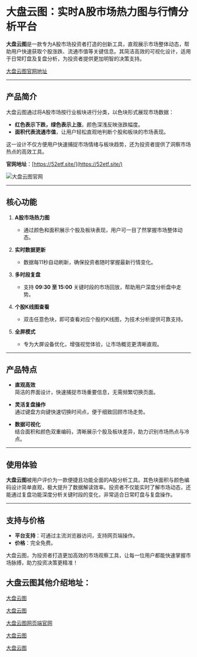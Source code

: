 # 大盘云图：实时A股市场热力图与行情分析平台

**大盘云图**是一款专为A股市场投资者打造的创新工具，直观展示市场整体动态，帮助用户快速获取个股涨跌、流通市值等关键信息。其简洁高效的可视化设计，适用于日常盯盘及复盘分析，为投资者提供更加明智的决策支持。

[大盘云图官网地址](https://52etf.site/)  

---

## 产品简介

大盘云图通过将A股市场按行业板块进行分类，以色块形式展现市场数据：  
- **红色表示下跌，绿色表示上涨**，颜色深浅反映涨跌幅度。  
- **面积代表流通市值**，让用户轻松直观地判断个股和板块的市场表现。

这一设计不仅方便用户快速捕捉市场情绪与板块趋势，还为投资者提供了洞察市场热点的高效工具。

**官网地址**：[https://52etf.site/](https://52etf.site/)  

![大盘云图官网](https://xqimg.imedao.com/19332f7fb1e8cd503fed85cb.png!800.jpg)

---

## 核心功能

1. **A股市场热力图**  
   - 通过颜色和面积展示个股及板块表现，用户可一目了然掌握市场整体动态。
   
2. **实时数据更新**  
   - 数据每11秒自动刷新，确保投资者随时掌握最新行情变化。

3. **多时段复盘**  
   - 支持 **09:30 至 15:00** 关键时段的市场回放，帮助用户深度分析盘中走势。

4. **个股K线图查看**  
   - 双击任意色块，即可查看对应个股的K线图，为技术分析提供可靠支持。

5. **全屏模式**  
   - 专为大屏设备优化，增强视觉体验，让市场概览更清晰直观。

---

## 产品特点

- **直观高效**  
  简洁的界面设计，快速捕捉市场重要信息，无需频繁切换页面。

- **灵活复盘操作**  
  通过键盘方向键快速切换时间点，便于细致回顾市场走势。

- **数据可视化**  
  结合面积和颜色双重编码，清晰展示个股及板块差异，助力识别市场热点与冷点。

---

## 使用体验

**大盘云图**被用户评价为一款便捷且功能全面的A股分析工具。其色块面积与颜色编码设计简单直观，极大提升了数据解读效率。投资者不仅能实时了解市场动态，还能通过复盘功能深度分析关键时段的变化，非常适合日常盯盘与复盘操作。

---

## 支持与价格

- **平台支持**：可通过主流浏览器访问，支持网页端操作。  
- **价格**：完全免费。

大盘云图，为投资者打造更加高效的市场观察工具，让每一位用户都能快速掌握市场脉搏，助力投资决策更精准！


## 大盘云图其他介绍地址：
[大盘云图](https://dapanyuntu.github.io/yuntu/)

[大盘云图](https://dapanyuntu.github.io/dapanyuntu/)

[大盘云图网页端官网](https://52etf.site/)

[大盘云图](https://dapanyuntu.github.io/52etf.site/)

[大盘云图](https://dapanyuntu.github.io/)
